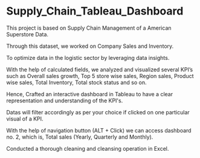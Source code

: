 # Supply_Chain_Tableau_Dashboard
This project is based on Supply Chain Management of a American Superstore Data.

Through this dataset, we worked on Company Sales and Inventory.

To optimize data in the logistic sector by leveraging data insights. 

With the help of calculated fields, we analyzed and visualized several KPI’s such as Overall sales growth, Top 5 store wise sales, Region sales, Product wise sales, Total Inventory, Total stock status and so on.

Hence, Crafted an interactive dashboard in Tableau to have a clear representation and understanding of the KPI's.

Datas will filter accordingly as per your choice if clicked on one particular visual of a KPI.

With the help of navigation button (ALT + Click) we can access dashboard no. 2, which is, Total sales (Yearly, Quarterly and Monthly).

Conducted a thorough cleaning and cleansing operation in Excel.
